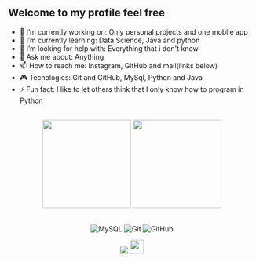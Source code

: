 ## Welcome to my profile feel free

- 🔭 I’m currently working on: Only personal projects and one moblie app
- 🌱 I’m currently learning: Data Science, Java and python
- 🤔 I’m looking for help with: Everything that i don't know
- 💬 Ask me about: Anything
- 📫 How to reach me: Instagram, GitHub and mail(links below)
- 🎮 Tecnologies: Git and GitHub, MySql, Python and Java
- ⚡ Fun fact: I like to let others think that I only know how to program in Python


<br>

<!-- GITHUB STATUS -->
<div align="center">
  <img height="180em" src="https://github-readme-stats.vercel.app/api?username=LeonardoBonifacio&show_icons=true&theme=dark&include_all_commits=true&count_private=true"/>
  <img height="180em" src="https://github-readme-stats.vercel.app/api/top-langs/?username=LeonardoBonifacio&layout=compact&langs_count=10&theme=dark"/>

  <!-- TEMAS: dark, radical, merko, gruvbox, tokyonight, onedark, cobalt, synthwave, highcontrast, dracula -->
</div>

<br>

<!-- TECNOLOGIAS -->
<div align="center">

![MySQL](https://img.shields.io/badge/-MySQL-black?style=flat-square&logo=mysql)
![Git](https://img.shields.io/badge/-Git-black?style=flat-square&logo=git)
![GitHub](https://img.shields.io/badge/-GitHub-181717?style=flat-square&logo=github)

</div>

<!-- REDES SOCIAIS -->
<div align="center">
  <a href="https://instagram.com/b0nifacioleo" target="_blank"><img src="https://img.shields.io/badge/-Instagram-%23E4405F?style=for-the-badge&logo=instagram&logoColor=white" target="_blank"></a>
   <a href="mailto:estudotrafego@outlook.com" target="_blank"><img src="https://play-lh.googleusercontent.com/D1Dz2BjPYev_oyksKXsdtAS66a_2Ql-sklpzTnwR9lqnDG_P5lAJEtfR70FudJ0XMA=s48-rw" style='width: 28px' target="_blank"></a>  

</div>
